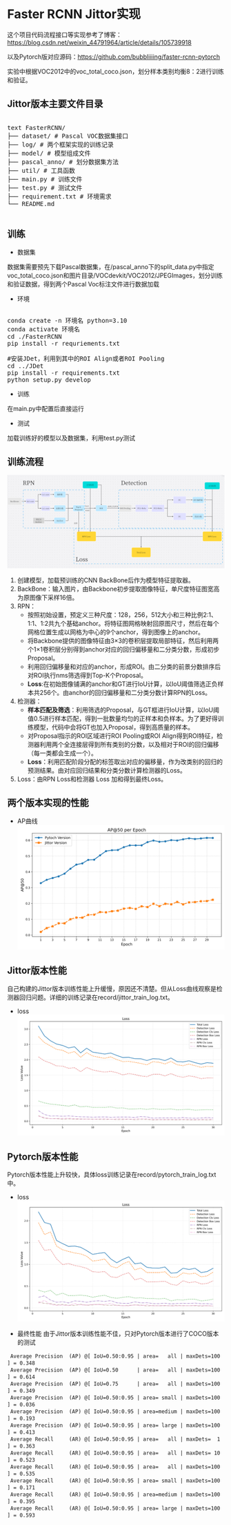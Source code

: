 # Faster RCNN Jittor实现

这个项目代码流程接口等实现参考了博客：https://blog.csdn.net/weixin_44791964/article/details/105739918 

以及Pytorch版对应源码：https://github.com/bubbliiiing/faster-rcnn-pytorch

实验中根据VOC2012中的voc_total_coco.json，划分样本类别均衡8：2进行训练和验证。
## Jittor版本主要文件目录

<pre> 
text FasterRCNN/ 
├── dataset/ # Pascal VOC数据集接口 
├── log/ # 两个框架实现的训练记录 
├── model/ # 模型组成文件 
├── pascal_anno/ # 划分数据集方法 
├── util/ # 工具函数 
├── main.py # 训练文件 
├── test.py # 测试文件 
├── requirement.txt # 环境需求 
└── README.md 
 </pre>

## 训练
- 数据集

数据集需要预先下载Pascal数据集，在/pascal_anno下的split_data.py中指定voc_total_coco.json和图片目录/VOCdevkit/VOC2012/JPEGImages，划分训练和验证数据，得到两个Pascal Voc标注文件进行数据加载
- 环境
<pre> 
conda create -n 环境名 python=3.10
conda activate 环境名
cd ./FasterRCNN
pip install -r requriements.txt

#安装JDet，利用到其中的ROI Align或者ROI Pooling
cd ../JDet
pip install -r requirements.txt
python setup.py develop
</pre>

- 训练

在main.py中配置后直接运行

- 测试

加载训练好的模型以及数据集，利用test.py测试

## 训练流程
![流程图](record/流程.png)

1. 创建模型，加载预训练的CNN BackBone后作为模型特征提取器。
2. BackBone：输入图片，由Backbone初步提取图像特征，单尺度特征图宽高为原图像下采样16倍。
3. RPN：
	- 按照初始设置，预定义三种尺度：128，256，512大小和三种比例2:1、1:1、1:2共九个基础anchor。将特征图网格映射回原图尺寸，然后在每个网格位置生成以网格为中心的9个anchor，得到图像上的anchor。
	- 将Backbone提供的图像特征由3×3的卷积层提取局部特征，然后利用两个1×1卷积层分别得到anchor对应的回归偏移量和二分类分数，形成初步Proposal。
	- 利用回归偏移量和对应的anchor，形成ROI。由二分类的前景分数排序后对ROI执行nms筛选得到Top-K个Proposal。
	- **Loss**:在初始图像铺满的anchor和GT进行IoU计算，以IoU阈值筛选正负样本共256个。由anchor的回归偏移量和二分类分数计算RPN的Loss。
4. 检测器：
	- **样本匹配及筛选**：利用筛选的Proposal，与GT框进行IoU计算，以IoU阈值0.5进行样本匹配，得到一批数量均匀的正样本和负样本。为了更好得训练模型，代码中会将GT也加入Proposal，得到高质量的样本。
	- 对Proposal指示的ROI区域进行ROI Pooling或ROI Align得到ROI特征，检测器利用两个全连接层得到所有类别的分数，以及相对于ROI的回归偏移（每一类都会生成一个）。
	- **Loss**：利用匹配阶段分配的标签取出对应的偏移量，作为改类别的回归的预测结果。由对应回归结果和分类分数计算检测器的Loss。
5. Loss：由RPN Loss和检测器 Loss 加和得到最终Loss。

## 两个版本实现的性能
- AP曲线
![AP@50](record/AP.png)


## Jittor版本性能
自己构建的Jittor版本训练性能上升缓慢，原因还不清楚。但从Loss曲线观察是检测器回归问题。详细的训练记录在record/jittor_train_log.txt。

- loss
![Loss](record/loss_jittor.png)


## Pytorch版本性能
Pytorch版本性能上升较快，具体loss训练记录在record/pytorch_train_log.txt中。
- loss
![Loss](record/loss_pytorch.png)


- 最终性能
由于Jittor版本训练性能不佳，只对Pytorch版本进行了COCO版本的测试
```
 Average Precision  (AP) @[ IoU=0.50:0.95 | area=   all | maxDets=100 ] = 0.348
 Average Precision  (AP) @[ IoU=0.50      | area=   all | maxDets=100 ] = 0.614
 Average Precision  (AP) @[ IoU=0.75      | area=   all | maxDets=100 ] = 0.349
 Average Precision  (AP) @[ IoU=0.50:0.95 | area= small | maxDets=100 ] = 0.036
 Average Precision  (AP) @[ IoU=0.50:0.95 | area=medium | maxDets=100 ] = 0.193
 Average Precision  (AP) @[ IoU=0.50:0.95 | area= large | maxDets=100 ] = 0.413
 Average Recall     (AR) @[ IoU=0.50:0.95 | area=   all | maxDets=  1 ] = 0.363
 Average Recall     (AR) @[ IoU=0.50:0.95 | area=   all | maxDets= 10 ] = 0.523
 Average Recall     (AR) @[ IoU=0.50:0.95 | area=   all | maxDets=100 ] = 0.535
 Average Recall     (AR) @[ IoU=0.50:0.95 | area= small | maxDets=100 ] = 0.171
 Average Recall     (AR) @[ IoU=0.50:0.95 | area=medium | maxDets=100 ] = 0.395
 Average Recall     (AR) @[ IoU=0.50:0.95 | area= large | maxDets=100 ] = 0.593
```

